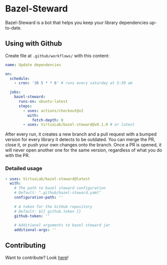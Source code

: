 # Bazel-Steward

Bazel-Steward is a bot that helps you keep your library dependencies up-to-date.

## Using with Github
Create file at  `.github/workflows/` with this content:
```yaml
name: Update dependencies

on:
  schedule:
    - cron: '30 5 * * 6' # runs every saturday at 5:30 am

  jobs:
    bazel-steward:
      runs-on: ubuntu-latest
      steps:
        - uses: actions/checkout@v2
          with:
            fetch-depth: 0
        - uses: VirtusLab/bazel-steward@v0.1.0 # or latest
```

After every run, it creates a new branch and a pull request with a bumped version for every library it detects to be outdated.
You can merge the PR, close it, or push your own changes onto the branch.
Once a PR is opened, it will never open another one for the same version, regardless of what you do with the PR.

### Detailed usage
```yaml
- uses: VirtusLab/bazel-steward@latest
  with:
    # The path to bazel steward configuration
    # Default: ".github/bazel-steward.yaml"
    configuration-path: ''
    
    # A token for the GitHub repository
    # Default: ${{ github.token }}
    github-token: ''
    
    # Additional arguments to bazel steward jar
    additional-args: ''
```

## Contributing

Want to contribute? Look [here](CONTRIBUTING.md)!